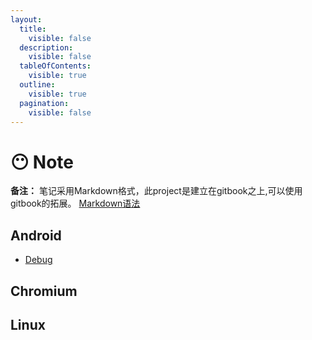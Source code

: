 ```yaml
---
layout:
  title:
    visible: false
  description:
    visible: false
  tableOfContents:
    visible: true
  outline:
    visible: true
  pagination:
    visible: false
---
```


# 😶 Note

**备注：** 笔记采用Markdown格式，此project是建立在gitbook之上,可以使用gitbook的拓展。 [Markdown语法](https://list.yinxiang.com/markdown/eef42447-db3f-48ee-827b-1bb34c03eb83.php)

## Android

* [Debug](android/command.md)

## Chromium

## Linux
